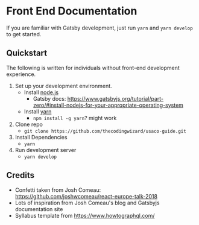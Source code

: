 # Front End Documentation

If you are familiar with Gatsby development, just run `yarn` and `yarn develop` to get started.

## Quickstart

The following is written for individuals without front-end development experience.

1. Set up your development environment.
   - Install [node.js](https://nodejs.org/en/)
     - Gatsby docs: https://www.gatsbyjs.org/tutorial/part-zero/#install-nodejs-for-your-appropriate-operating-system
   - Install [yarn](https://classic.yarnpkg.com/en/)
     - `npm install -g yarn`? might work
2. Clone repo
   - `git clone https://github.com/thecodingwizard/usaco-guide.git`
3. Install Dependencies
   - `yarn`
4. Run development server
   - `yarn develop`

## Credits

- Confetti taken from Josh Comeau: https://github.com/joshwcomeau/react-europe-talk-2018
- Lots of inspiration from Josh Comeau's blog and Gatsbyjs documentation site
- Syllabus template from https://www.howtographql.com/
